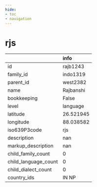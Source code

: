 ```yaml
---
hide:
- toc
- navigation
---
```

# rjs
|                      | info      |
|:---------------------|:----------|
| id                   | rajb1243  |
| family_id            | indo1319  |
| parent_id            | west2382  |
| name                 | Rajbanshi |
| bookkeeping          | False     |
| level                | language  |
| latitude             | 26.521945 |
| longitude            | 88.038582 |
| iso639P3code         | rjs       |
| description          | nan       |
| markup_description   | nan       |
| child_family_count   | 0         |
| child_language_count | 0         |
| child_dialect_count  | 0         |
| country_ids          | IN NP     |